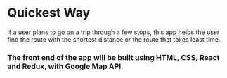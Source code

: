 # Quickest Way

If a user plans to go on a trip through a few stops, this app helps the user find the route with the shortest distance or the route that takes least time.

### The front end of the app will be built using HTML, CSS, React and Redux, with Google Map API.
